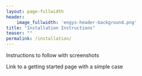 ```yaml
---
layout: page-fullwidth
header:
    image_fullwidth: 'engys-header-background.png'
title: "Installation Instructions"
teaser: ""
permalink: /installation/
---
```


Instructions to follow with screenshots

Link to a getting started page with a simple case

